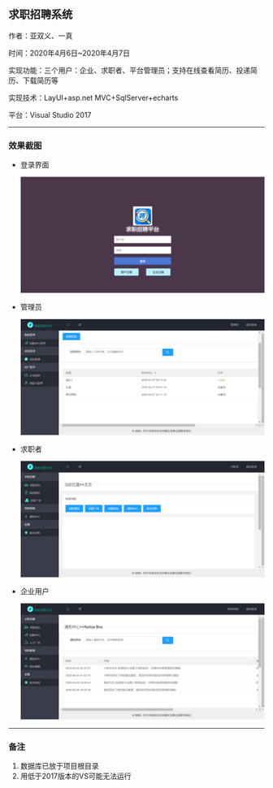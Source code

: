 ## 求职招聘系统

作者：亚双义、一真

时间：2020年4月6日~2020年4月7日

实现功能：三个用户：企业、求职者、平台管理员；支持在线查看简历、投递简历、下载简历等

实现技术：LayUI+asp.net MVC+SqlServer+echarts

平台：Visual Studio 2017

---

### 效果截图

- 登录界面

  ![login](readme_img/login.png)

- 管理员

  ![admin](readme_img/admin.png)

- 求职者

  ![user](readme_img/user.png)

- 企业用户

  ![company](readme_img/company.png)

---

### 备注

1. 数据库已放于项目根目录
2. 用低于2017版本的VS可能无法运行

